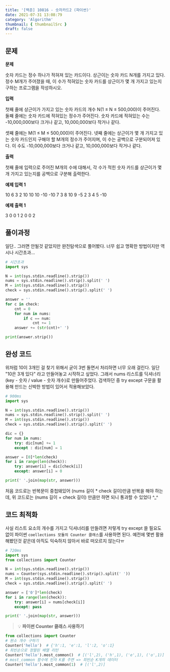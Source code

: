 ```yaml
---
title: '[백준] 10816 - 숫자카드2 (파이썬)'
date: 2021-07-31 13:08:79
category: 'Algorithm'
thumbnail: { thumbnailSrc }
draft: false
---
```


## 문제

**문제**

숫자 카드는 정수 하나가 적혀져 있는 카드이다. 상근이는 숫자 카드 N개를 가지고 있다. 정수 M개가 주어졌을 때, 이 수가 적혀있는 숫자 카드를 상근이가 몇 개 가지고 있는지 구하는 프로그램을 작성하시오.

**입력**

첫째 줄에 상근이가 가지고 있는 숫자 카드의 개수 N(1 ≤ N ≤ 500,000)이 주어진다. 둘째 줄에는 숫자 카드에 적혀있는 정수가 주어진다. 숫자 카드에 적혀있는 수는 -10,000,000보다 크거나 같고, 10,000,000보다 작거나 같다.

셋째 줄에는 M(1 ≤ M ≤ 500,000)이 주어진다. 넷째 줄에는 상근이가 몇 개 가지고 있는 숫자 카드인지 구해야 할 M개의 정수가 주어지며, 이 수는 공백으로 구분되어져 있다. 이 수도 -10,000,000보다 크거나 같고, 10,000,000보다 작거나 같다.

**출력**

첫째 줄에 입력으로 주어진 M개의 수에 대해서, 각 수가 적힌 숫자 카드를 상근이가 몇 개 가지고 있는지를 공백으로 구분해 출력한다.

**예제 입력 1**

10
6 3 2 10 10 10 -10 -10 7 3
8
10 9 -5 2 3 4 5 -10

**예제 출력 1** 

3 0 0 1 2 0 0 2





## 풀이과정

일단.. 그러면 안될것 같았지만 완전탐색으로 풀어봤다.
너무 쉽고 명확한 방법이지만 역시나 시간초과...

```python
# 시간초과
import sys

N = int(sys.stdin.readline().strip())
nums = sys.stdin.readline().strip().split(' ')
M = int(sys.stdin.readline().strip())
check = sys.stdin.readline().strip().split(' ')

answer = ''
for c in check:
    cnt = 0
    for num in nums:
        if c == num:
            cnt += 1
    answer += (str(cnt)+' ')

print(answer.strip())
```




## 완성 코드 

위처럼 10이 3개인 걸 찾기 위해서 굳이 3번 돌면서 처리하면 너무 오래 걸린다.  일단 "10은 3개 있다" 라고 만들어놓고 시작하고 싶었다. 
그래서 nums 리스트를 딕셔너리 (key - 숫자 / value - 숫자 개수)로 만들어주었다.
검색하던 중 try except 구문을 활용해 만드는 신박한 방법이 있어서 적용해보았다.

```python
# 900ms
import sys

N = int(sys.stdin.readline().strip())
nums = sys.stdin.readline().strip().split(' ')
M = int(sys.stdin.readline().strip())
check = sys.stdin.readline().strip().split(' ')

dic = {}
for num in nums:
    try: dic[num] += 1
    except : dic[num] = 1

answer = [0]*len(check)
for i in range(len(check)):
    try: answer[i] = dic[check[i]]
    except: answer[i] = 0

print(' '.join(map(str, answer)))
```

처음 코드로는 반복문이 중첩돼있어 (nums 길이 * check 길이)만큼 반복을 해야 하는데, 위 코드로는 (nums 길이 + check 길이) 만큼만 하면 되니 통과할 수 있었다 ^_^






## 코드 최적화

사실 리스트 요소의 개수를 가지고 딕셔너리를 만들려면 저렇게 try except 쓸 필요도 없이 파이썬 `coellections 모듈의 Counter 클래스`를 사용하면 된다. 
예전에 몇번 활용해봤던것 같은데 아직도 익숙하지 않아서 바로 떠오르지 않는다ㅠ

```python
# 720ms
import sys
from collections import Counter

N = int(sys.stdin.readline().strip())
nums = Counter(sys.stdin.readline().strip().split(' '))
M = int(sys.stdin.readline().strip())
check = sys.stdin.readline().strip().split(' ')

answer = ['0']*len(check)
for i in range(len(check)):
    try: answer[i] = nums[check[i]]
    except: pass

print(' '.join(map(str, answer)))
```

> 💡 **파이썬 Counter 클래스 사용하기**
  ```python
  from collections import Counter
  # 원소 개수 구하기
  Counter('hello')  # {'h':1, 'e':1, 'l':2, 'o':1}
  # 최빈순으로 정렬된 배열 리턴
  Counter('hello').most_common()  # [('l',2), ('h',1), ('e',1), ('o',1)]
  # most_common 함수에 인자 K를 주면 => 최빈순 K개의 데이터
  Counter('hello').most_common(1)  # [('l',2)]
  ```
